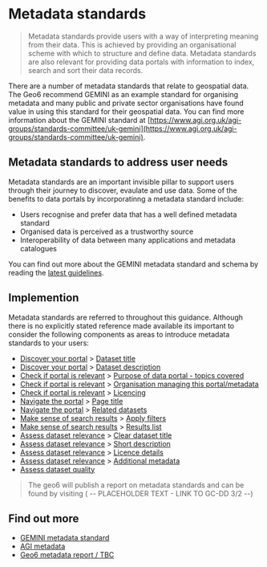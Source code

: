 # Metadata standards

> Metadata standards provide users with a way of interpreting meaning from their data. This is achieved by providing an organisational scheme with which to structure and define data. Metadata standards are also relevant for providing data portals with information to index, search and sort their data records.

There are a number of metadata standards that relate to geospatial data. The Geo6 recommend GEMINI as an example standard for organising metadata and many public and private sector organisations have found value in using this standard for their geospatial data. You can find more information about the GEMINI standard at [https://www.agi.org.uk/agi-groups/standards-committee/uk-gemini](https://www.agi.org.uk/agi-groups/standards-committee/uk-gemini).

## Metadata standards to address user needs
Metadata standards are an important invisible pillar to support users through their journey to discover, evaulate and use data. Some of the benefits to data portals by incorporatinng a metadata standard include:
+ Users recognise and prefer data that has a well defined metadata standard
+ Organised data is perceived as a trustworthy source
+ Interoperability of data between many applications and metadata catalogues

You can find out more about the GEMINI metadata standard and schema by reading the [latest guidelines](https://www.agi.org.uk/agi-groups/standards-committee/uk-gemini/40-gemini/1052-metadata-guidelines-for-geospatial-data-resources-part-1).

## Implemention
<!--
Is it worth including the relevant components where metadata standards are relevant
-->

Metadata standards are referred to throughout this guidance. Although there is no explicitly stated reference made available its important to consider the following components as areas to introduce metadata standards to your users:
+ [Discover your portal](https://pautva.github.io/dd3-wireframes/#/main-content/steps/discover-your-portal?id=discover-your-portal) > [Dataset title](https://pautva.github.io/dd3-wireframes/#/main-content/steps/discover-your-portal?id=_1-dataset-title)
+ [Discover your portal](https://pautva.github.io/dd3-wireframes/#/main-content/steps/discover-your-portal?id=discover-your-portal) > [Dataset description](https://pautva.github.io/dd3-wireframes/#/main-content/steps/discover-your-portal?id=_2-dataset-description)
+ [Check if portal is relevant](https://pautva.github.io/dd3-wireframes/#/main-content/steps/check-a-portal-is-relevant) > [Purpose of data portal - topics covered](https://pautva.github.io/dd3-wireframes/#/main-content/steps/check-a-portal-is-relevant?id=_1-purpose-of-data-portal)
+ [Check if portal is relevant](https://pautva.github.io/dd3-wireframes/#/main-content/steps/check-a-portal-is-relevant) > [Organisation managing this portal/metadata](https://pautva.github.io/dd3-wireframes/#/main-content/steps/check-a-portal-is-relevant?id=_2-organisation-managing-this-portal)
+ [Check if portal is relevant](https://pautva.github.io/dd3-wireframes/#/main-content/steps/check-a-portal-is-relevant) > [Licencing](https://pautva.github.io/dd3-wireframes/#/main-content/steps/check-a-portal-is-relevant?id=_3-licencing)
+ [Navigate the portal](https://pautva.github.io/dd3-wireframes/#/main-content/steps/navigate-the-portal) > [Page title](https://pautva.github.io/dd3-wireframes/#/main-content/steps/navigate-the-portal?id=_2-page-title)
+ [Navigate the portal](https://pautva.github.io/dd3-wireframes/#/main-content/steps/navigate-the-portal) > [Related datasets](https://pautva.github.io/dd3-wireframes/#/main-content/steps/navigate-the-portal?id=_6-related-datasets)
+ [Make sense of search results](https://pautva.github.io/dd3-wireframes/#/main-content/steps/make-sense-of-search-results) > [Apply filters](https://pautva.github.io/dd3-wireframes/#/main-content/steps/make-sense-of-search-results?id=_5-apply-filters)
+ [Make sense of search results](https://pautva.github.io/dd3-wireframes/#/main-content/steps/make-sense-of-search-results) > [Results list](https://pautva.github.io/dd3-wireframes/#/main-content/steps/make-sense-of-search-results?id=_7-results-list)
+ [Assess dataset relevance](https://pautva.github.io/dd3-wireframes/#/main-content/steps/assess-dataset-relevance) > [Clear dataset title](https://pautva.github.io/dd3-wireframes/#/main-content/steps/assess-dataset-relevance?id=_1-clear-dataset-title)
+ [Assess dataset relevance](https://pautva.github.io/dd3-wireframes/#/main-content/steps/assess-dataset-relevance) > [Short description](https://pautva.github.io/dd3-wireframes/#/main-content/steps/assess-dataset-relevance?id=_2-short-description)
+ [Assess dataset relevance](https://pautva.github.io/dd3-wireframes/#/main-content/steps/assess-dataset-relevance) > [Licence details](https://pautva.github.io/dd3-wireframes/#/main-content/steps/assess-dataset-relevance?id=_5-licence-details)
+ [Assess dataset relevance](https://pautva.github.io/dd3-wireframes/#/main-content/steps/assess-dataset-relevance) > [Additional metadata](https://pautva.github.io/dd3-wireframes/#/main-content/steps/assess-dataset-relevance?id=_10-additional-metadata)
+ [Assess dataset quality](https://pautva.github.io/dd3-wireframes/#/main-content/steps/assess-data-quality)

> The geo6 will publish a report on metadata standards and can be found by visiting ( -- PLACEHOLDER TEXT - LINK TO GC-DD 3/2 --)

## Find out more
+ [GEMINI metadata standard](https://www.agi.org.uk/agi-groups/standards-committee/uk-gemini/40-gemini/1052-metadata-guidelines-for-geospatial-data-resources-part-1)
+ [AGI metadata](https://www.agi.org.uk/agi-groups/standards-committee/uk-gemini)
+ [Geo6 metadata report / TBC ](#)

